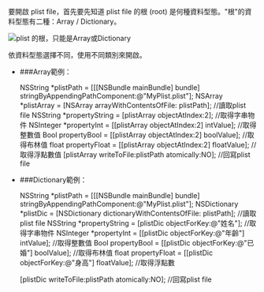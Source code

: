 要開啟 plist file，首先要先知道 plist file 的根 (root) 是何種資料型態。"根"的資料型態有二種：Array / Dictionary。

![plist 的根，只能是Array或Dictionary](http://1.bp.blogspot.com/-hpM0zNbsJAA/UWVpB_-Zz4I/AAAAAAAAADc/B_3j2EKlIfQ/s1600/type.png)

依資料型態選擇不同，使用不同類別來開啟。


* ###Array範例：

    NSString *plistPath = [[[NSBundle mainBundle] bundle]
    stringByAppendingPathComponent:@"MyPlist.plist"];
    NSArray *plistArray = [NSArray arrayWithContentsOfFile: plistPath]; //讀取plist file
    NSString *propertyString = [plistArray objectAtIndex:2];            //取得字串物件
    NSInteger *propertyInt = [[plistArray objectAtIndex:2] intValue]; //取得整數值
    Bool propertyBool = [[plistArray objectAtIndex:2] boolValue];    //取得布林值
    float propertyFloat = [[plistArray objectAtIndex:2] floatValue];   //取得浮點數值
    [plistArray writeToFile:plistPath atomically:NO]; //回寫plist file

* ###Dictionary範例：

    NSString *plistPath = [[[NSBundle mainBundle] bundle]
    stringByAppendingPathComponent:@"MyPlist.plist"];
    NSDictionary *plistDic = [NSDictionary dictionaryWithContentsOfFile: plistPath]; //讀取plist file
    NSString *propertyString = [plistDic objectForKey:@"姓名"];            //取得字串物件
    NSInteger *propertyInt = [[plistDic objectForKey:@"年齡"] intValue]; //取得整數值
    Bool propertyBool = [[plistDic objectForKey:@"已婚"]  boolValue];    //取得布林值
    float propertyFloat = [[plistDic objectForKey:@"身高"]  floatValue];   //取得浮點數
    
    [plistDic writeToFile:plistPath atomically:NO]; //回寫plist file



